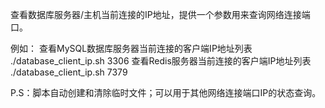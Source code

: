 查看数据库服务器/主机当前连接的IP地址，提供一个参数用来查询网络连接端口。

例如：
查看MySQL数据库服务器当前连接的客户端IP地址列表
./database_client_ip.sh 3306
查看Redis服务器当前连接的客户端IP地址列表
./database_client_ip.sh 7379

P.S：脚本自动创建和清除临时文件；可以用于其他网络连接端口IP的状态查询。
